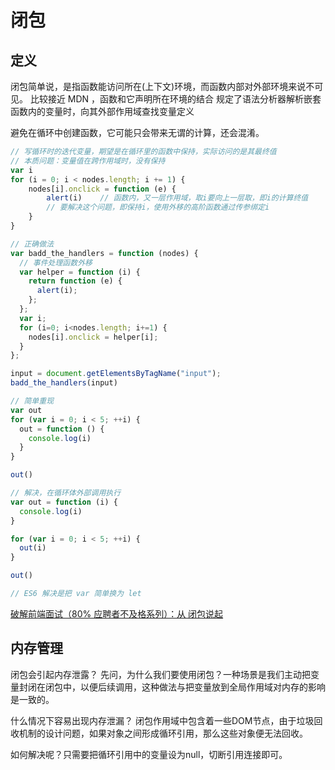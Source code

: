 # 闭包

## 定义

闭包简单说，是指函数能访问所在(上下文)环境，而函数内部对外部环境来说不可见。
比较接近 MDN ，函数和它声明所在环境的结合
规定了语法分析器解析嵌套函数内的变量时，向其外部作用域查找变量定义

避免在循环中创建函数，它可能只会带来无谓的计算，还会混淆。

```js
// 写循环时的迭代变量，期望是在循环里的函数中保持，实际访问的是其最终值
// 本质问题：变量值在跨作用域时，没有保持
var i
for (i = 0; i < nodes.length; i += 1) {
    nodes[i].onclick = function (e) {
        alert(i)    // 函数内，又一层作用域，取i要向上一层取，即i的计算终值
        // 要解决这个问题，即保持i，使用外移的高阶函数通过传参绑定i
    }
}

// 正确做法
var badd_the_handlers = function (nodes) {
  // 事件处理函数外移
  var helper = function (i) {
    return function (e) {
      alert(i);
    };
  };
  var i;
  for (i=0; i<nodes.length; i+=1) {
    nodes[i].onclick = helper[i];
  }
};

input = document.getElementsByTagName("input");
badd_the_handlers(input)

// 简单重现
var out
for (var i = 0; i < 5; ++i) {
  out = function () {
    console.log(i)
  }
}

out()

// 解决，在循环体外部调用执行
var out = function (i) {
  console.log(i)
}

for (var i = 0; i < 5; ++i) {
  out(i)
}

out()

// ES6 解决是把 var 简单换为 let

```

[破解前端面试（80% 应聘者不及格系列）：从 闭包说起](https://zhuanlan.zhihu.com/p/25855075?hmsr=toutiao.io&utm_medium=toutiao.io&utm_source=toutiao.io)

## 内存管理

闭包会引起内存泄露？
先问，为什么我们要使用闭包？一种场景是我们主动把变量封闭在闭包中，以便后续调用，这种做法与把变量放到全局作用域对内存的影响是一致的。

什么情况下容易出现内存泄漏？
 闭包作用域中包含着一些DOM节点，由于垃圾回收机制的设计问题，如果对象之间形成循环引用，那么这些对象便无法回收。

如何解决呢？只需要把循环引用中的变量设为null，切断引用连接即可。

